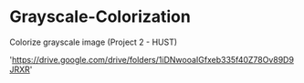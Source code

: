 # Grayscale-Colorization
Colorize grayscale image (Project 2 - HUST)


'https://drive.google.com/drive/folders/1iDNwooaIGfxeb335f40Z78Ov89D9JRXR'
